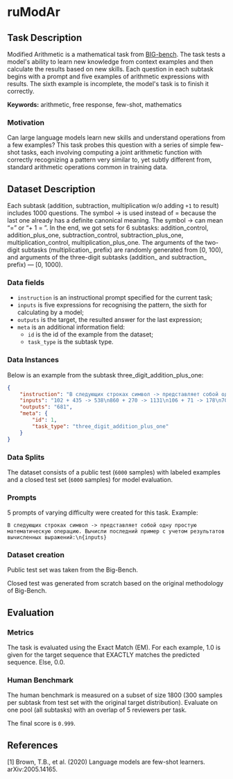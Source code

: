 # **ruModAr**

## Task Description

Modified Arithmetic is a mathematical task from [BIG-bench](https://github.com/google/BIG-bench/tree/main/bigbench/benchmark_tasks/modified_arithmetic). The task tests a model's ability to learn new knowledge from context examples and then calculate the results based on new skills.
Each question in each subtask begins with a prompt and five examples of arithmetic expressions with results. The sixth example is incomplete, the model's task is to finish it correctly.

**Keywords:** arithmetic, free response, few-shot, mathematics

### Motivation

Can large language models learn new skills and understand operations from a few examples? This task probes this question with a series of simple few-shot tasks, each involving computing a joint arithmetic function with correctly recognizing a pattern very similar to, yet subtly different from, standard arithmetic operations common in training data.

## Dataset Description

Each subtask (addition, subtraction, multiplication w/o adding `+1` to result) includes 1000 questions. The symbol -> is used instead of = because the last one already has a definite canonical meaning. The symbol -> can mean “=” or “+ 1 = ”. In the end, we got sets for 6 subtasks: addition_control, addition_plus_one, subtraction_control, subtraction_plus_one, multiplication_control, multiplication_plus_one. The arguments of the two-digit subtasks (multiplication_ prefix) are randomly generated from [0, 100), and arguments of the three-digit subtasks (addition_ and subtraction_ prefix) — [0, 1000).

### Data fields

- `instruction` is an instructional prompt specified for the current task;
- `inputs` is five expressions for recognising the pattern, the sixth for calculating by a model;
- `outputs` is the target, the resulted answer for the last expression;
- `meta` is an additional information field:
    - `id` is the id of the example from the dataset;
    - `task_type` is the subtask type.

### Data Instances

Below is an example from the subtask three_digit_addition_plus_one:

```json
{
    "instruction": "В следующих строках символ -> представляет собой одну простую математическую операцию. Определи операцию и вычисли последний пример:\n{inputs}",
    "inputs": "102 + 435 -> 538\n860 + 270 -> 1131\n106 + 71 -> 178\n700 + 20 -> 721\n614 + 121 -> 736\n466 + 214 ->",
    "outputs": "681",
    "meta": {
        "id": 1,
        "task_type": "three_digit_addition_plus_one"
    }
}
```

### Data Splits

The dataset consists of a public test (`6000` samples) with labeled examples and a closed test set (`6000` samples) for model evaluation.

### Prompts

5 prompts of varying difficulty were created for this task. Example:

`В следующих строках символ -> представляет собой одну простую математическую операцию. Вычисли последний пример с учетом результатов вычисленных выражений:\n{inputs}`

### Dataset creation

Public test set was taken from the Big-Bench.

Closed test was generated from scratch based on the original methodology of Big-Bench.

## Evaluation

### Metrics

The task is evaluated using the Exact Match (EM). For each example, 1.0 is given for the target sequence that EXACTLY matches the predicted sequence. Else, 0.0.

### Human Benchmark

The human benchmark is measured on a subset of size 1800 (300 samples per subtask from test set with the original target distribution). Evaluate on one pool (all subtasks) with an overlap of 5 reviewers per task.

The final score is `0.999`.

## References

[1] Brown, T.B., et al. (2020) Language models are few-shot learners. arXiv:2005.14165.
